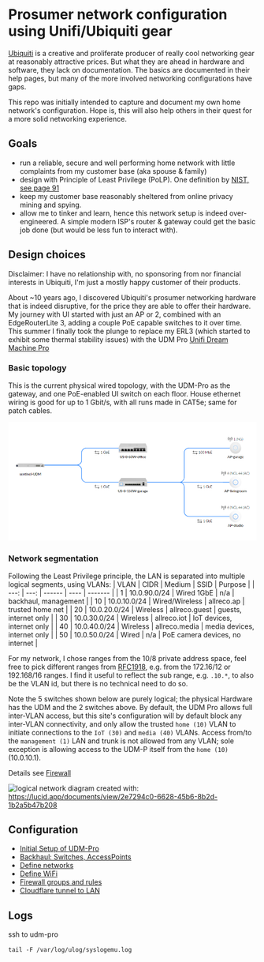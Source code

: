 # Prosumer network configuration using Unifi/Ubiquiti gear

[Ubiquiti](https://www.ui.com/) is a creative and proliferate producer of really cool networking gear
at reasonably attractive prices.
But what they are ahead in hardware and software, they lack on documentation.
The basics are documented in their help pages, but many of the more involved
networking configurations have gaps.

This repo was initially intended to capture and document my own home network's configuration. Hope is, this
will also help others in their quest for a more solid networking experience.

## Goals

- run a reliable, secure and well performing home network with little complaints from my customer base (aka spouse & family)
- design with Principle of Least Privilege (PoLP).
  One definition by [NIST, see page 91](https://nvlpubs.nist.gov/nistpubs/SpecialPublications/NIST.SP.800-12r1.pdf)
- keep my customer base reasonably sheltered from online privacy mining and spying.
- allow me to tinker and learn, hence this network setup is indeed over-engineered.
  A simple modern ISP's router & gateway could get the basic job done (but would be less fun to interact with).

## Design choices

Disclaimer: I have no relationship with, no sponsoring from nor financial interests in Ubiquiti,
I'm just a mostly happy customer of their products.

About ~10 years ago, I discovered Ubiquiti's prosumer networking hardware that is indeed disruptive,
for the price they are able to offer their hardware. My journey with UI started with just an AP or 2,
combined with an EdgeRouterLite 3, adding a couple PoE capable switches to it over time.
This summer I finally took the plunge to replace my ERL3 (which started to exhibit some
thermal stability issues) with the UDM Pro [Unifi Dream Machine Pro](https://www.ui.com/consoles/)

### Basic topology

This is the current physical wired topology, with the UDM-Pro as the gateway,
and one PoE-enabled UI switch on each floor. House ethernet wiring is good for up to 1 Gbit/s,
with all runs made in CAT5e; same for patch cables.

![backhaul topo](/assets/UDP-Pro-topo.png)

### Network segmentation

Following the Least Privilege principle, the LAN is separated into multiple logical segments, using
VLANs:
| VLAN | CIDR | Medium | SSID | Purpose |
| ---: | ---: | ------ | ---- | ------- |
| 1  | 10.0.90.0/24 | Wired 1GbE | n/a | backhaul, management |
| 10 | 10.0.10.0/24 | Wired/Wireless | allreco.ap | trusted home net |
| 20 | 10.0.20.0/24 | Wireless | allreco.guest | guests, internet only |
| 30 | 10.0.30.0/24 | Wireless | allreco.iot | IoT devices, internet only |
| 40 | 10.0.40.0/24 | Wireless | allreco.media | media devices, internet only |
| 50 | 10.0.50.0/24 | Wired | n/a | PoE camera devices, no internet |

For my network, I chose ranges from the 10/8 private address space, feel free to pick different ranges
from [RFC1918](https://datatracker.ietf.org/doc/html/rfc1918), e.g. from the 172.16/12 or 192.168/16 ranges.
I find it useful to reflect the sub range, e.g. ```.10.*```, to also be the VLAN id, but there is no
technical need to do so.

Note the 5 switches shown below are purely logical; the physical Hardware has the UDM and the 2 switches above.
By default, the UDM Pro allows full inter-VLAN access, but this site's configuration will by default block
any inter-VLAN connectivity, and only allow the trusted ```home (10)``` VLAN to initiate connections to the
```IoT (30)``` and ```media (40)``` VLANs. Access from/to the ```management (1)``` LAN and trunk is
not allowed from any VLAN; sole exception is allowing access to the UDM-P itself from the ```home (10)``` (10.0.10.1).

Details see [Firewall](#Firewall)

![logical network](assets/UDM-P_logical_network.svg)
diagram created with: <https://lucid.app/documents/view/2e7294c0-6628-45b6-8b2d-1b2a5b47b208>

## Configuration

- [Initial Setup of UDM-Pro](/configuration/1-UDM-Pro-Setup.md)
- [Backhaul: Switches, AccessPoints](/configuration/2-Backhaul-switches-APs.md)
- [Define networks](/configuration/3-Networks.md)
- [Define WiFi](/configuration/4-Wifi.md)
- [Firewall groups and rules](/configuration/5-Firewall-rules.md)
- [Cloudflare tunnel to LAN](configuration/6-Cloudflare-tunnel.md)


## Logs
ssh to udm-pro
```
tail -F /var/log/ulog/syslogemu.log
```
